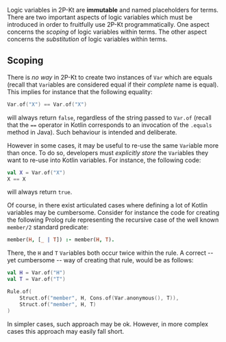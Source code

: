---
---

Logic variables in 2P-Kt are __immutable__ and named placeholders for terms.
There are two important aspects of logic variables which must be introduced in order to fruitfully use 2P-Kt programmatically.
One aspect concerns the _scoping_ of logic variables within terms.
The other aspect concerns the _substitution_ of logic variables within terms.

## Scoping   
 
There is _no way_ in 2P-Kt to create two instances of `Var` which are equals
(recall that `Var`iables are considered equal if their _complete_ name is equal).
This implies for instance that the following equality:
```kotlin
Var.of("X") == Var.of("X") 
```
will always return `false`, regardless of the string passed to `Var.of`
(recall that the `==` operator in Kotlin corresponds to an invocation of the `.equals` method in Java).
Such behaviour is intended and deliberate.

However in some cases, it may be useful to re-use the same `Var`iable more than once.
To do so, developers must _explicitly store_ the `Var`iables they want to re-use into Kotlin variables.
For instance, the following code:  
```kotlin
val X = Var.of("X")
X == X
```
will always return `true`.

Of course, in there exist articulated cases where defining a lot of Kotlin variables may be cumbersome.
Consider for instance the code for creating the following Prolog rule representing the recursive case of the
well known `member/2` standard predicate:
```prolog
member(H, [_ | T]) :- member(H, T).
```
There, the `H` and `T` `Var`iables both occur twice within the rule.
A correct -- yet cumbersome -- way of creating that rule, would be as follows:
```kotlin
val H = Var.of("H")
val T = Var.of("T")

Rule.of(
    Struct.of("member", H, Cons.of(Var.anonymous(), T)),
    Struct.of("member", H, T)
)
```
In simpler cases, such approach may be ok.
However, in more complex cases this approach may easily fall short.
